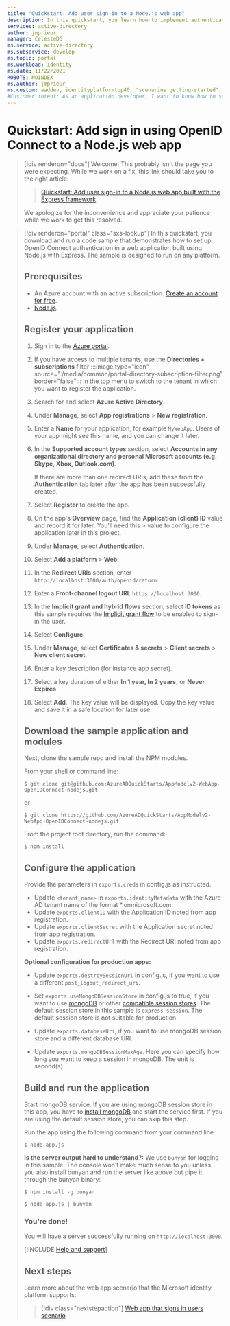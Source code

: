 ```yaml
---
title: "Quickstart: Add user sign-in to a Node.js web app"
description: In this quickstart, you learn how to implement authentication in a Node.js web application using OpenID Connect.
services: active-directory
author: jmprieur
manager: CelesteDG
ms.service: active-directory
ms.subservice: develop
ms.topic: portal
ms.workload: identity
ms.date: 11/22/2021
ROBOTS: NOINDEX
ms.author: jmprieur
ms.custom: aaddev, identityplatformtop40, "scenarios:getting-started", "languages:ASP.NET", devx-track-js, mode-api
#Customer intent: As an application developer, I want to know how to set up OpenID Connect authentication in a web application built using Node.js with Express.
---
```


# Quickstart: Add sign in using OpenID Connect to a Node.js web app

> [!div renderon="docs"]
> Welcome! This probably isn't the page you were expecting. While we work on a fix, this link should take you to the right article:
>
> > [Quickstart: Add user sign-in to a Node.js web app built with the Express framework ](web-app-quickstart.md?pivots=devlang-nodejs-passport)
> 
> We apologize for the inconvenience and appreciate your patience while we work to get this resolved.

> [!div renderon="portal" class="sxs-lookup"]
> In this quickstart, you download and run a code sample that demonstrates how to set up OpenID Connect authentication in a web application built using Node.js with Express. The sample is designed to run on any platform.
> 
> ## Prerequisites
> 
> - An Azure account with an active subscription. [Create an account for free](https://azure.microsoft.com/free/?WT.mc_id=A261C142F).
> - [Node.js](https://nodejs.org/en/download/).
> 
> ## Register your application
> 
> 1. Sign in to the <a href="https://portal.azure.com/" target="_blank">Azure portal</a>.
> 1. If you have access to multiple tenants, use the **Directories + subscriptions** filter :::image type="icon" source="./media/common/portal-directory-subscription-filter.png" border="false"::: in the top menu to switch to the tenant in which you want to register the application.
> 1. Search for and select **Azure Active Directory**.
> 1. Under **Manage**, select **App registrations** > **New registration**.
> 1. Enter a **Name** for your application, for example `MyWebApp`. Users of your app might see this name, and you can change it later.
> 1. In the **Supported account types** section, select **Accounts in any organizational directory and personal Microsoft accounts (e.g. Skype, Xbox, Outlook.com)**.
> 
>     If there are more than one redirect URIs, add these from the **Authentication** tab later after the app has been successfully created.
> 
> 1. Select **Register** to create the app.
> 1. On the app's **Overview** page, find the **Application (client) ID** value and record it for later. You'll need this > value to configure the application later in this project.
> 1. Under **Manage**, select **Authentication**.
> 1. Select **Add a platform** > **Web**. 
> 1. In the **Redirect URIs** section,  enter `http://localhost:3000/auth/openid/return`.
> 1. Enter a **Front-channel logout URL** `https://localhost:3000`.
> 1. In the **Implicit grant and hybrid flows** section, select **ID tokens** as this sample requires the [Implicit grant flow](./v2-oauth2-implicit-grant-flow.md) to be enabled to sign-in the user.
> 1. Select **Configure**.
> 1. Under **Manage**, select **Certificates & secrets** > **Client secrets** > **New client secret**.
> 1. Enter a key description (for instance app secret).
> 1. Select a key duration of either **In 1 year, In 2 years,** or **Never Expires**.
> 1. Select **Add**. The key value will be displayed. Copy the key value and save it in a safe location for later use.
> 
> 
> ## Download the sample application and modules
> 
> Next, clone the sample repo and install the NPM modules.
> 
> From your shell or command line:
> 
> `$ git clone git@github.com:AzureADQuickStarts/AppModelv2-WebApp-OpenIDConnect-nodejs.git`
> 
> or
> 
> `$ git clone https://github.com/AzureADQuickStarts/AppModelv2-WebApp-OpenIDConnect-nodejs.git`
> 
> From the project root directory, run the command:
> 
> `$ npm install`
> 
> ## Configure the application
> 
> Provide the parameters in `exports.creds` in config.js as instructed.
> 
> * Update `<tenant_name>` in `exports.identityMetadata` with the Azure AD tenant name of the format \*.onmicrosoft.com.
> * Update `exports.clientID` with the Application ID noted from app registration.
> * Update `exports.clientSecret` with the Application secret noted from app registration.
> * Update `exports.redirectUrl` with the Redirect URI noted from app registration.
> 
> **Optional configuration for production apps:**
> 
> * Update `exports.destroySessionUrl` in config.js, if you want to use a different `post_logout_redirect_uri`.
> 
> * Set `exports.useMongoDBSessionStore` in config.js to true, if you want to use [mongoDB](https://www.mongodb.com) or other [compatible session stores](https://github.com/expressjs/session#compatible-session-stores).
> The default session store in this sample is `express-session`. The default session store is not suitable for production.
> 
> * Update `exports.databaseUri`, if you want to use mongoDB session store and a different database URI.
> 
> * Update `exports.mongoDBSessionMaxAge`. Here you can specify how long you want to keep a session in mongoDB. The unit is second(s).
> 
> ## Build and run the application
> 
> Start mongoDB service. If you are using mongoDB session store in this app, you have to [install mongoDB](http://www.mongodb.org/) and start the service first. If you are using the default session store, you can skip this step.
> 
> Run the app using the following command from your command line.
> 
> ```
> $ node app.js
> ```
> 
> **Is the server output hard to understand?:** We use `bunyan` for logging in this sample. The console won't make much sense to you unless you also install bunyan and run the server like above but pipe it through the bunyan binary:
> 
> ```
> $ npm install -g bunyan
> 
> $ node app.js | bunyan
> ```
> 
> ### You're done!
> 
> You will have a server successfully running on `http://localhost:3000`.
> 
> [!INCLUDE [Help and support](../../../includes/active-directory-develop-help-support-include.md)]
> 
> ## Next steps
> Learn more about the web app scenario that the Microsoft identity platform supports:
> > [!div class="nextstepaction"]
> > [Web app that signs in users scenario](scenario-web-app-sign-user-overview.md)
